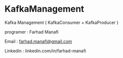 # KafkaManagement
Kafka Management ( KafkaConsumer + KafkaProducer )

programer : Farhad Manafi

Email : farhad.manafi@gmail.com

Linkedin : linkedin.com/in/farhad-manafi
